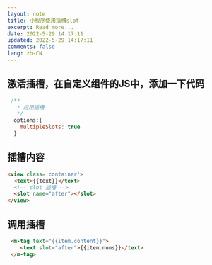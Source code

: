 ```yaml
---
layout: note
title: 小程序使用插槽slot
excerpt: Read more...
date: 2022-5-29 14:17:11
updated: 2022-5-29 14:17:11
comments: false
lang: zh-CN
---
```


## 激活插槽，在自定义组件的JS中，添加一下代码

```js
 /**
   * 启用插槽
   */
  options:{
    multipleSlots: true
  }
```

## 插槽内容
```html
<view class='container'>
  <text>{{text}}</text>
  <!-- slot 插槽 -->
  <slot name="after"></slot>
</view>
```

## 调用插槽
```html
 <m-tag text="{{item.content}}">
    <text slot="after">{{item.nums}}</text>
 </m-tag>
```
  